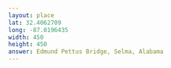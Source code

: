 ```yaml
---
layout: place
lat: 32.4062709
long: -87.0196435
width: 450
height: 450
answer: Edmund Pettus Bridge, Selma, Alabama
---
```

